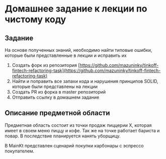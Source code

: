 # Домашнее задание к лекции по чистому коду

## Задание
На основе полученных знаний, необходимо найти типовые ошибки, которые были представленные в лекции и исправить их

1. Создать форк из репозитория [https://github.com/mazuninky/tinkoff-fintech-refactoring-task](https://github.com/mazuninky/tinkoff-fintech-refactoring-task)
2. Найти и поправить все запахи кода и нарушения принципов SOLID, которые были представлены на лекции
3. Создать PR из форка в master репозиторий
4. Отправить ссылку в домашнем задание

## Описание предметной области
Предметная область состоит из точки продаж пиццерии X, которая имеет в своем меню пиццу и кофе. Так же на точке работает бариста и повар. В последствие планируется нанять уборщицу.

В MainKt представлен сценарий покупки карбонары с эспрессо покупателем.